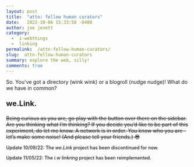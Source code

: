 ```yaml
---
layout: post
title:  "attn: fellow human curators"
date:   2022-10-06 15:33:58 -0400
author: joe jenett
category:
  -  i-webthings
  -  linking
permalink:  /attn-fellow-human-curators/
slug:  attn-fellow-human-curators
summary: explore the web, silly!
comments: true
---
```

<p>So. You've got a directory (wink wink) or a blogroll (nudge nudge)! What do we have in common?</p>
<p style="font-size:1.45em;font-weight:700;">we.Link.</p>
<p style="text-decoration:line-through;">Being curious as you are, go play with the button over there on the sidebar. Are you thinking what I’m thinking? If you decide you’d like to be part of this experiment, do let me know. A network is in order.  You know who you are - let’s make some noise! (And please tell your friends.) 😎</p>
<p style="font-weight:500;font-size:.9em;">Update 10/09/22: The <em>we.Link</em> project has been discontinued for now.</p>
<p style="font-weight:500;font-size:.9em;">Update 11/05/22: The <em>i.w linkring</em> project has been reimplemented.</p>
<a href="https://brid.gy/publish/twitter"></a>
<data class="p-bridgy-omit-link" value="false"></data>

